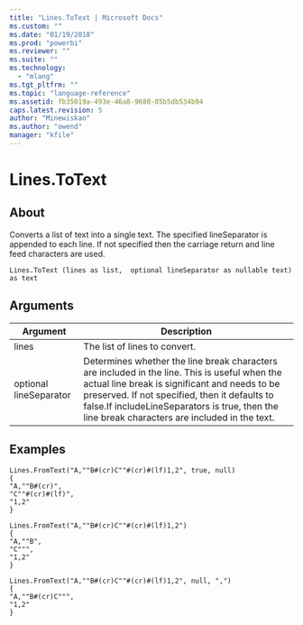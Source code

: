 ```yaml
---
title: "Lines.ToText | Microsoft Docs"
ms.custom: ""
ms.date: "01/19/2018"
ms.prod: "powerbi"
ms.reviewer: ""
ms.suite: ""
ms.technology: 
  - "mlang"
ms.tgt_pltfrm: ""
ms.topic: "language-reference"
ms.assetid: fb35019a-493e-46a8-9680-05b5db534b94
caps.latest.revision: 5
author: "Minewiskan"
ms.author: "owend"
manager: "kfile"
---
```

# Lines.ToText

  
## About  
Converts a list of text into a single text. The specified lineSeparator is appended to each line. If not specified then the carriage return and line feed characters are used.  
  
```  
Lines.ToText (lines as list,  optional lineSeparator as nullable text) as text  
```  
  
## Arguments  
  
|Argument|Description|  
|------------|---------------|  
|lines|The list of lines to convert.|  
|optional lineSeparator|Determines whether the line break characters are included in the line.  This is useful when the actual line break is significant and needs to be preserved.  If not specified, then it defaults to false.If includeLineSeparators is true, then the line break characters are included in the text.|  
  
## Examples  
  
```  
Lines.FromText("A,""B#(cr)C""#(cr)#(lf)1,2", true, null)  
{  
"A,""B#(cr)",  
"C""#(cr)#(lf)",  
"1,2"  
}  
```  
  
```  
Lines.FromText("A,""B#(cr)C""#(cr)#(lf)1,2")  
{  
"A,""B",  
"C""",  
"1,2"  
}  
```  
  
```  
Lines.FromText("A,""B#(cr)C""#(cr)#(lf)1,2", null, ",")  
{  
"A,""B#(cr)C""",  
"1,2"  
}  
```  
